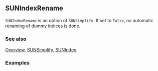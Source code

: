 ## SUNIndexRename

`SUNIndexRename` is an option of `SUNSimplify`. If set to `False`, no automatic renaming of dummy indices is done.

### See also

[Overview](Extra/FeynCalc.md), [SUNSimplify](SUNSimplify.md), [SUNIndex](SUNIndex.md).

### Examples